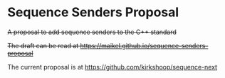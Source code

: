 # Sequence Senders Proposal
~~A proposal to add sequence senders to the C++ standard~~

~~The draft can be read at https://maikel.github.io/sequence-senders-proposal~~

The current proposal is at https://github.com/kirkshoop/sequence-next
